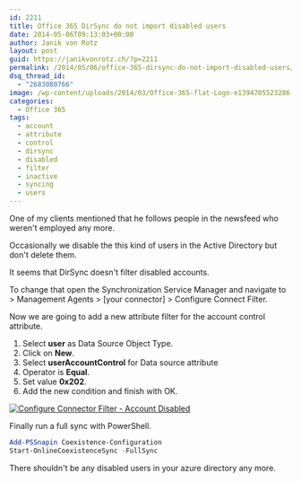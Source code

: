 ```yaml
---
id: 2211
title: Office 365 DirSync do not import disabled users
date: 2014-05-06T09:13:03+00:00
author: Janik von Rotz
layout: post
guid: https://janikvonrotz.ch/?p=2211
permalink: /2014/05/06/office-365-dirsync-do-not-import-disabled-users/
dsq_thread_id:
  - "2683080766"
image: /wp-content/uploads/2014/03/Office-365-flat-Logo-e1394705523286.jpg
categories:
  - Office 365
tags:
  - account
  - attribute
  - control
  - dirsync
  - disabled
  - filter
  - inactive
  - syncing
  - users
---
```

One of my clients mentioned that he follows people in the newsfeed who weren't employed any more.

Occasionally we disable the this kind of users in the Active Directory but don't delete them.

It seems that DirSync doesn't filter disabled accounts.
<!--more-->
To change that open the Synchronization Service Manager and navigate to > Management Agents > [your connector] > Configure Connect Filter.

Now we are going to add a new attribute filter for the account control attribute.

1. Select **user** as Data Source Object Type.
2. Click on **New**.
3. Select **userAccountControl** for Data source attribute
4. Operator is **Equal**.
5. Set value **0x202**.
6. Add the new condition and finish with OK.

<a href="https://janikvonrotz.ch/wp-content/uploads/2014/05/Configure-Connector-Filter-Account-Disabled.png">![Configure Connector Filter - Account Disabled](https://janikvonrotz.ch/wp-content/uploads/2014/05/Configure-Connector-Filter-Account-Disabled-1024x534.png)</a>

Finally run a full sync with PowerShell.

```powershell
Add-PSSnapin Coexistence-Configuration
Start-OnlineCoexistenceSync -FullSync
```

There shouldn't be any disabled users in your azure directory any more.